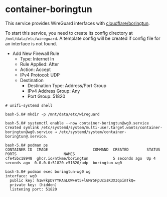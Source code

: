 # container-boringtun

This service provides WireGuard interfaces with [cloudflare/boringtun](https://github.com/cloudflare/boringtun).

To start this service, you need to create its config directory at `/mnt/data/etc/wireguard`. A template config will be created if config file for an interface is not found.

- Add New Firewall Rule
  - Type: Internet In
  - Rule Applied: After
  - Action: Accept
  - IPv4 Protocol: UDP
  - Destination
    - Destination Type: Address/Port Group
    - IPv4 Address Group: Any
    - Port Group: 51820

```
# unifi-systemd shell

bash-5.0# mkdir -p /mnt/data/etc/wireguard

bash-5.0# systemctl enable --now container-boringtun@wg0.service
Created symlink /etc/systemd/system/multi-user.target.wants/container-boringtun@wg0.service → /etc/systemd/system/container-boringtun@.service.

bash-5.0# podman ps
CONTAINER ID  IMAGE                    COMMAND  CREATED        STATUS            PORTS                     NAMES
cfe45bc18948  ghcr.io/ntkme/boringtun           5 seconds ago  Up 4 seconds ago  0.0.0.0:51820->51820/udp  boringtun-wg0

bash-5.0# podman exec boringtun-wg0 wg
interface: wg0
  public key: h1wFkpDYYYRAnLOW+At5+lGMY5FpUcxsK3X3qSimTkQ=
  private key: (hidden)
  listening port: 51820
```
